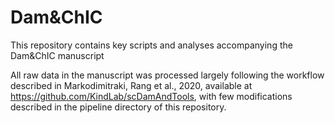 # Dam&ChIC

This repository contains key scripts and analyses accompanying the Dam&ChIC manuscript

All raw data in the manuscript was processed largely following the workflow described in Markodimitraki, Rang et al., 2020, available at https://github.com/KindLab/scDamAndTools, with few modifications described in the pipeline directory of this repository. 
